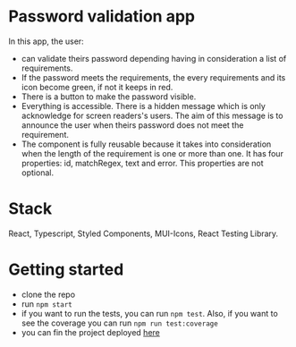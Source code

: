 # Password validation app
In this app, the user:
- can validate theirs password depending having in consideration a list of requirements.
- If the password meets the requirements, the every requirements and its icon become green, if not it keeps in red. 
- There is a button to make the password visible.
- Everything is accessible. There is a hidden message which is only acknowledge for screen readers's users. The aim of this message is to announce the user when theirs password does not meet the requirement.
- The component is fully reusable because it takes into consideration when the length of the requirement is one or more than one. It has four properties: id, matchRegex, text and error. This properties are not optional.

# Stack
React, Typescript, Styled Components, MUI-Icons, React Testing Library.

# Getting started

- clone the repo
- run `npm start`
- if you want to run the tests, you can run `npm test`. Also, if you want to see the coverage you can run `npm run test:coverage`
- you can fin the project deployed [here](https://micaavigliano-react.vercel.app/)


